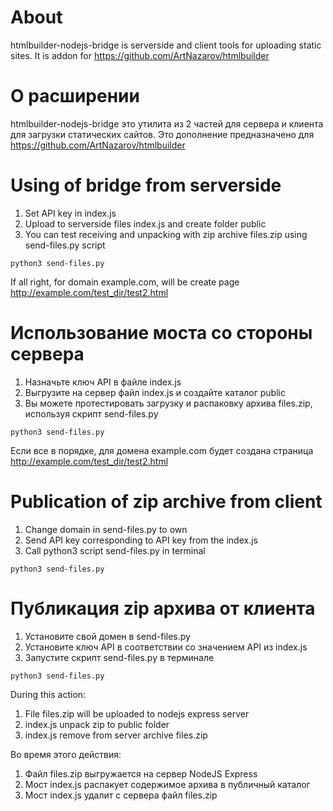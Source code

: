 # About

htmlbuilder-nodejs-bridge is serverside and client tools for uploading static sites.
It is addon for https://github.com/ArtNazarov/htmlbuilder

# О расширении

htmlbuilder-nodejs-bridge это утилита из 2 частей для сервера и клиента для загрузки статических сайтов.
Это дополнение предназначено для https://github.com/ArtNazarov/htmlbuilder


# Using of bridge from serverside

1. Set API key in index.js
2. Upload to serverside files index.js and create folder public
3. You can test receiving and unpacking with zip archive files.zip using send-files.py script

```
python3 send-files.py
```

If all right, for domain example.com, will be create page http://example.com/test_dir/test2.html


# Использование моста со стороны сервера

1. Назначьте ключ API в файле index.js
2. Выгрузите на сервер файл index.js и создайте каталог public
3. Вы можете протестировать загрузку и распаковку архива files.zip, используя скрипт send-files.py

```
python3 send-files.py
```

Если все в порядке, для домена example.com будет создана страница http://example.com/test_dir/test2.html

# Publication of zip archive from client

1. Change domain in send-files.py to own
2. Send API key corresponding to API key from the index.js
2. Call python3 script send-files.py in terminal

```
python3 send-files.py
```

# Публикация zip архива от клиента

1. Установите свой домен в send-files.py
2. Установите ключ API в соответствии со значением API из index.js
2. Запустите скрипт send-files.py в терминале

```
python3 send-files.py
```

During this action:

1. File files.zip will be uploaded to nodejs express server
2. index.js unpack zip to public folder
3. index.js remove from server archive files.zip

Во время этого действия:

1. Файл files.zip выгружается на сервер NodeJS Express
2. Мост index.js распакует содержимое архива в публичный каталог
3. Мост index.js удалит с сервера файл files.zip
